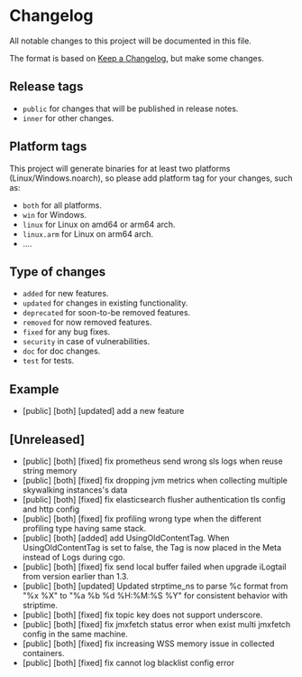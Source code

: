 # Changelog

All notable changes to this project will be documented in this file.

The format is based on [Keep a Changelog](https://keepachangelog.com/en/1.0.0/), but make some changes.

## Release tags

- `public` for changes that will be published in release notes.
- `inner` for other changes.

## Platform tags

This project will generate binaries for at least two platforms (Linux/Windows.noarch), so please add platform tag for
your changes, such as:

- `both` for all platforms.
- `win` for Windows.
- `linux` for Linux on amd64 or arm64 arch.
- `linux.arm` for Linux on arm64 arch.
- ....

## Type of changes

- `added` for new features.
- `updated` for changes in existing functionality.
- `deprecated` for soon-to-be removed features.
- `removed` for now removed features.
- `fixed` for any bug fixes.
- `security` in case of vulnerabilities.
- `doc` for doc changes.
- `test` for tests.

## Example

- [public] [both] [updated] add a new feature

## [Unreleased]
- [public] [both] [fixed] fix prometheus send wrong sls logs when reuse string memory
- [public] [both] [fixed] fix dropping jvm metrics when collecting multiple skywalking instances's data
- [public] [both] [fixed] fix elasticsearch flusher authentication tls config and http config
- [public] [both] [fixed] fix profiling wrong type when the different profiling type having same stack. 
- [public] [both] [added] add UsingOldContentTag. When UsingOldContentTag is set to false, the Tag is now placed in the Meta instead of Logs during cgo.
- [public] [both] [fixed] fix send local buffer failed when upgrade iLogtail from version earlier than 1.3.
- [public] [both] [updated] Updated strptime_ns to parse %c format from "%x %X" to "%a %b %d %H:%M:%S %Y" for consistent behavior with striptime.
- [public] [both] [fixed] fix topic key does not support underscore.
- [public] [both] [fixed] fix jmxfetch status error when exist multi jmxfetch config in the same machine.
- [public] [both] [fixed] fix increasing WSS memory issue in collected containers.
- [public] [both] [fixed] fix cannot log blacklist config error
